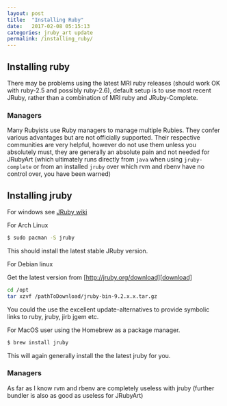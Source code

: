 ```yaml
---
layout: post
title:  "Installing Ruby"
date:   2017-02-08 05:15:13
categories: jruby_art update
permalink: /installing_ruby/
---
```


## Installing ruby

There may be problems using the latest MRI ruby releases (should work OK with ruby-2.5 and possibly ruby-2.6), default setup is to use most recent JRuby, rather than a combination of MRI ruby and JRuby-Complete.

### Managers

Many Rubyists use Ruby managers to manage multiple Rubies. They confer various advantages but are not officially supported. Their respective communities are very helpful, however do not use them unless you absolutely must, they are generally an absolute pain and not needed for JRubyArt (which ultimately runs directly from `java` when using `jruby-complete` or from an installed `jruby` over which rvm and rbenv have no control over, you have been warned)

## Installing jruby

For windows see [JRuby wiki][wiki]

For Arch Linux

```bash
$ sudo pacman -S jruby
```

This should install the latest stable JRuby version.

For Debian linux

Get the latest version from [http://jruby.org/download][download]

```bash
cd /opt
tar xzvf /pathToDownload/jruby-bin-9.2.x.x.tar.gz
```

You could the use the excellent update-alternatives to provide symbolic links to ruby, jruby, jirb jgem etc.

For MacOS user using the Homebrew as a package manager.

```bash
$ brew install jruby
```

This will again generally install the the latest jruby for you.

### Managers

As far as I know rvm and rbenv are completely useless with jruby (further bundler is also as good as useless for JRubyArt)

[download]:http://jruby.org/download
[installer]:https://rubyinstaller.org/
[wiki]:https://github.com/jruby/jruby/wiki/GettingStarted
